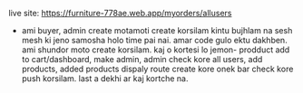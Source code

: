 live site: https://furniture-778ae.web.app/myorders/allusers

* ami buyer, admin create motamoti create korsilam kintu bujhlam na sesh mesh ki jeno samosha holo time pai nai. amar code gulo ektu dakhben. ami shundor moto create korsilam. kaj o kortesi lo jemon- prodduct add to cart/dashboard, make admin, admin check kore all users, add products, added products dispaly route create kore onek bar check kore push korsilam. last a dekhi ar kaj kortche na. 